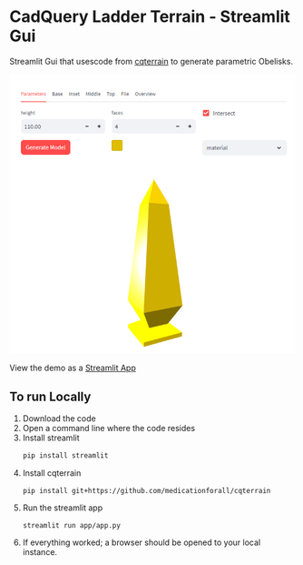 # CadQuery Ladder Terrain - Streamlit Gui

Streamlit Gui that usescode from [cqterrain](https://github.com/medicationforall/cqterrain) to generate parametric Obelisks. 

![](01.png)

View the demo as a [Streamlit App](https://obeliskterrain.streamlit.app/)



## To run Locally

1. Download the code
2. Open a command line where the code resides
3. Install streamlit
    ``` bash
    pip install streamlit
    ```
4. Install cqterrain
    ```
    pip install git+https://github.com/medicationforall/cqterrain
    ```
5. Run the streamlit app
    ```
    streamlit run app/app.py
    ```
6. If everything worked; a browser should be opened to your local instance.